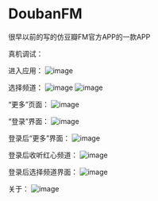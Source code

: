 # DoubanFM
很早以前的写的仿豆瓣FM官方APP的一款APP

真机调试：

进入应用：
![image](https://github.com/LorinRain/DoubanFM/raw/master/ScreenShots/IMG_0114.PNG)
 
 选择频道：
 ![image](https://github.com/LorinRain/DoubanFM/raw/master/ScreenShots/IMG_0115.PNG)
 ![image](https://github.com/LorinRain/DoubanFM/raw/master/ScreenShots/IMG_0116.PNG)
 
 
 “更多”页面：
 ![image](https://github.com/LorinRain/DoubanFM/raw/master/ScreenShots/IMG_0117.PNG)
 
 
 “登录”界面：
 ![image](https://github.com/LorinRain/DoubanFM/raw/master/ScreenShots/IMG_0118.PNG)
 
 
 登录后“更多”界面：
 ![image](https://github.com/LorinRain/DoubanFM/raw/master/ScreenShots/IMG_0119.PNG)
 
 
 登录后收听红心频道：
 ![image](https://github.com/LorinRain/DoubanFM/raw/master/ScreenShots/IMG_0120.PNG)
 
 
 登录后选择频道界面：
 ![image](https://github.com/LorinRain/DoubanFM/raw/master/ScreenShots/IMG_0121.PNG)
 
 
 关于：
 ![image](https://github.com/LorinRain/DoubanFM/raw/master/ScreenShots/IMG_0122.PNG)
